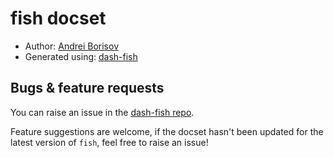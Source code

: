 # fish docset

* Author: [Andrei Borisov](https://github.com/andreiborisov)
* Generated using: [dash-fish](https://github.com/andreiborisov/dash-fish)

## Bugs & feature requests

You can raise an issue in the [dash-fish repo](https://github.com/andreiborisov/dash-fish/issues).

Feature suggestions are welcome, if the docset hasn't been updated for the latest version of `fish`, feel free to raise an issue!
